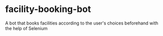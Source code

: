 # facility-booking-bot
 A bot that books facilities according to the user's choices beforehand with the help of Selenium

